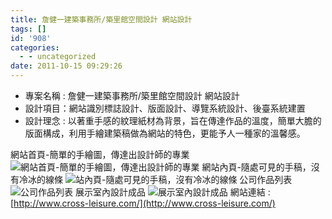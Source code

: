 ```yaml
---
title: 詹健一建築事務所/築里館空間設計 網站設計
tags: []
id: '908'
categories:
  - - uncategorized
date: 2011-10-15 09:29:26
---
```


*   專案名稱 : 詹健一建築事務所/築里館空間設計 網站設計
*   設計項目：網站識別標誌設計、版面設計、導覽系統設計、後臺系統建置
*   設計理念 : 以著重手感的紋理紙材為背景，旨在傳達作品的溫度，簡單大膽的版面構成，利用手繪建築稿做為網站的特色，更能予人一種家的溫馨感。

網站首頁-簡單的手繪圖，傳達出設計師的專業 ![](https://oberonlai.blog/wp-content/uploads/2011/10/cross00.jpg "網站首頁-簡單的手繪圖，傳達出設計師的專業") 網站內頁-隨處可見的手稿，沒有冷冰的線條 ![](https://oberonlai.blog/wp-content/uploads/2011/10/cross01.jpg "站內頁-隨處可見的手稿，沒有冷冰的線條") 公司作品列表 ![](https://oberonlai.blog/wp-content/uploads/2011/10/cross02.jpg "公司作品列表") 展示室內設計成品 ![](https://oberonlai.blog/wp-content/uploads/2011/10/cross03.jpg "展示室內設計成品") 網站連結 : [http://www.cross-leisure.com/](http://www.cross-leisure.com/)